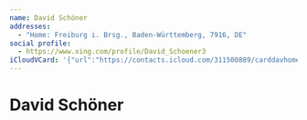 ```yaml
---
name: David Schöner
addresses:
  - "Home: Freiburg i. Brsg., Baden-Württemberg, 7916, DE"
social profile:
  - https://www.xing.com/profile/David_Schoener3
iCloudVCard: '{"url":"https://contacts.icloud.com/311500889/carddavhome/card/3BBD5419-15D7-427A-A623-445E480B5F8C.vcf","etag":"\"kmfha5uc\"","data":"BEGIN:VCARD\r\nVERSION:3.0\r\nFN:\r\nN:Schöner;David;;;\r\nUID:9193FF9F-A164-4B97-8EBB-1D0A7767A5F5\r\nADR;TYPE=HOME:;;;Freiburg i. Brsg.;Baden-Württemberg;7916;DE;\r\nitem1.X-ABLABEL:Work\r\nitem0.X-ABLABEL:xing\r\nPRODID:ez-vcard 0.9.13-fc\r\nREV:2025-04-03T22:04:23Z\r\nORG:;\r\nPHOTO;VALUE=uri:https://d2ojpxxtu63wzl.cloudfront.net/static/1a72216bda8f15\r\n e7517627e2f177e10a_f1602234c8f168223a828c6ad2fde152725f78a0173c6d7a13561a3c\r\n 9465e3a2\r\nitem0.X-SOCIALPROFILE;X-USER=David_Schoener3:https://www.xing.com/profile/D\r\n avid_Schoener3\r\nEND:VCARD"}'
---
```

# David Schöner